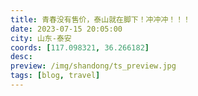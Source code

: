 ```yaml
---
title: 青春没有售价，泰山就在脚下！冲冲冲！！！
date: 2023-07-15 20:05:00
city: 山东-泰安
coords: [117.098321, 36.266182]
desc:
preview: /img/shandong/ts_preview.jpg
tags: [blog, travel]
---
```

